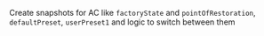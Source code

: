 Create snapshots for AC like `factoryState` and `pointOfRestoration`, `defaultPreset`, `userPreset1` and logic to switch between them
